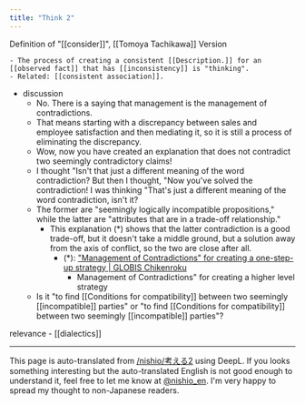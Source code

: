 ```yaml
---
title: "Think 2"
---
```


Definition of "[[consider]]", [[Tomoya Tachikawa]] Version

    - The process of creating a consistent [[Description.]] for an [[observed fact]] that has [[inconsistency]] is "thinking".
    - Related: [[consistent association]].

- discussion
    - No. There is a saying that management is the management of contradictions.
    - That means starting with a discrepancy between sales and employee satisfaction and then mediating it, so it is still a process of eliminating the discrepancy.
    - Wow, now you have created an explanation that does not contradict two seemingly contradictory claims!
    - I thought "Isn't that just a different meaning of the word contradiction? But then I thought, "Now you've solved the contradiction! I was thinking "That's just a different meaning of the word contradiction, isn't it?
    - The former are "seemingly logically incompatible propositions," while the latter are "attributes that are in a trade-off relationship."
        - This explanation (*) shows that the latter contradiction is a good trade-off, but it doesn't take a middle ground, but a solution away from the axis of conflict, so the two are close after all.
            - (*): ["Management of Contradictions" for creating a one-step-up strategy | GLOBIS Chikenroku](https://globis.jp/article/4721)
                - Management of Contradictions" for creating a higher level strategy
    - Is it "to find [[Conditions for compatibility]] between two seemingly [[incompatible]] parties" or "to find [[Conditions for compatibility]] between two seemingly [[incompatible]] parties"?

relevance
    - [[dialectics]]

---
This page is auto-translated from [/nishio/考える2](https://scrapbox.io/nishio/考える2) using DeepL. If you looks something interesting but the auto-translated English is not good enough to understand it, feel free to let me know at [@nishio_en](https://twitter.com/nishio_en). I'm very happy to spread my thought to non-Japanese readers.